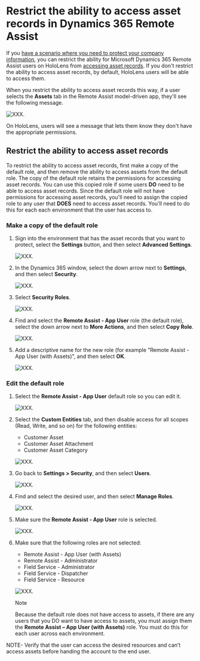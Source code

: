 
# Restrict the ability to access asset records in Dynamics 365 Remote Assist

If you [have a scenario where you need to protect your company information](restricted-mode-overview.md), you can restrict the ability for Microsoft Dynamics 365 Remote Assist users on HoloLens from [accessing asset records](asset-capture-overview.md). If you don't restrict the ability to access asset records, by default, HoloLens users will be able to access them. 

When you restrict the ability to access asset records this way, if a user selects the **Assets** tab in the Remote Assist model-driven app, they'll see the following message.

 ![XXX.](media/restricted-mode-assets-model-driven-app.jpg "XXX")

On HoloLens, users will see a message that lets them know they don't have the appropriate permissions. 

## Restrict the ability to access asset records

To restrict the ability to access asset records, first make a copy of the default role, and then remove the ability to access assets from the default role. The copy of the default role retains the permissions for accessing asset records. You can use this copied role if some users **DO** need to be able to access asset records. Since the default role will not have permissions for accessing asset records, you'll need to assign the copied role to any user that **DOES** need to access asset records. You'll need to do this for each each environment that the user has access to. 

### Make a copy of the default role

1. Sign into the environment that has the asset records that you want to protect, select the **Settings** button, and then select **Advanced Settings**.

    ![XXX.](media/restricted-mode-assets-advanced-settings.jpg "XXX")

2. In the Dynamics 365 window, select the down arrow next to **Settings**, and then select **Security**.

     ![XXX.](media/restricted-mode-assets-security.jpg "XXX")

3. Select **Security Roles**.

     ![XXX.](media/restricted-mode-assets-security-roles.jpg "XXX")

4. Find and select the **Remote Assist - App User** role (the default role), select the down arrow next to **More Actions**, and then select **Copy Role**.

     ![XXX.](media/restricted-mode-assets-copy-role.jpg "XXX")
    
5. Add a descriptive name for the new role (for example "Remote Assist - App User (with Assets)", and then select **OK**.

     ![XXX.](media/restricted-mode-assets-describe-new-role.jpg "XXX")
     
### Edit the default role

1. Select the **Remote Assist - App User** default role so you can edit it. 

     ![XXX.](media/restricted-mode-assets-select-default-role.jpg "XXX")

2. Select the **Custom Entities** tab, and then disable access for all scopes (Read, Write, and so on) for the following entities:

    - Customer Asset
    - Customer Asset Attachment
    - Customer Asset Category

     ![XXX.](media/restricted-mode-assets-custom-entities.jpg "XXX")

3. Go back to **Settings > Security**, and then select **Users**.

     ![XXX.](media/restricted-mode-assets-users.jpg "XXX")

4. Find and select the desired user, and then select **Manage Roles**.

     ![XXX.](media/restricted-mode-assets-manage-roles.jpg "XXX")

5. Make sure the **Remote Assist - App User** role is selected.

     ![XXX.](media/restricted-mode-assets-selected-role.jpg "XXX")

6. Make sure that the following roles are not selected:

    - Remote Assist - App User (with Assets)
    - Remote Assist - Administrator
    - Field Service - Administrator
    - Field Service - Dispatcher
    - Field Service - Resource

     ![XXX.](media/restricted-mode-assets-cleared-roles.jpg "XXX")

    > [!NOTE]
    > Because the default role does not have access to assets, if there are any users that you DO want to have access to assets, you must assign them the **Remote Assist – App User (with Assets)** role. You must do this for each user across each environment.

    

NOTE- Verify that the user can access the desired resources and can’t access assets before handing the account to the end user.
